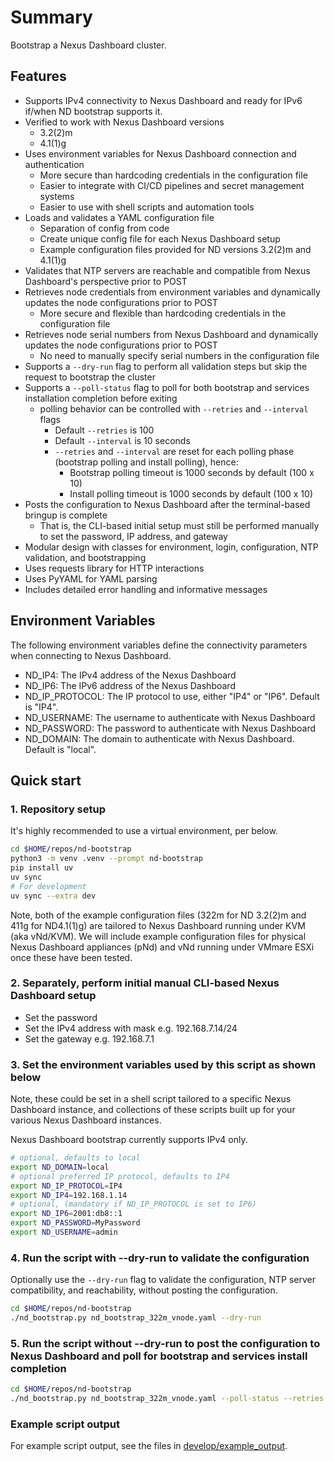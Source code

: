 # Summary

Bootstrap a Nexus Dashboard cluster.

## Features

- Supports IPv4 connectivity to Nexus Dashboard and ready for IPv6 if/when ND bootstrap supports it.
- Verified to work with Nexus Dashboard versions
  - 3.2(2)m
  - 4.1(1)g
- Uses environment variables for Nexus Dashboard connection and authentication
  - More secure than hardcoding credentials in the configuration file
  - Easier to integrate with CI/CD pipelines and secret management systems
  - Easier to use with shell scripts and automation tools
- Loads and validates a YAML configuration file
  - Separation of config from code
  - Create unique config file for each Nexus Dashboard setup
  - Example configuration files provided for ND versions 3.2(2)m and 4.1(1)g
- Validates that NTP servers are reachable and compatible from Nexus Dashboard's perspective prior to POST
- Retrieves node credentials from environment variables and dynamically updates the node configurations prior to POST
  - More secure and flexible than hardcoding credentials in the configuration file
- Retrieves node serial numbers from Nexus Dashboard and dynamically updates the node configurations prior to POST
  - No need to manually specify serial numbers in the configuration file
- Supports a `--dry-run` flag to perform all validation steps but skip the request to bootstrap the cluster
- Supports a `--poll-status` flag to poll for both bootstrap and services installation completion before exiting
  - polling behavior can be controlled with `--retries` and `--interval` flags
    - Default `--retries` is 100
    - Default `--interval` is 10 seconds
    - `--retries` and `--interval` are reset for each polling phase (bootstrap polling and install polling), hence:
      - Bootstrap polling timeout is 1000 seconds by default (100 x 10)
      - Install polling timeout is 1000 seconds by default (100 x 10)
- Posts the configuration to Nexus Dashboard after the terminal-based bringup is complete
  - That is, the CLI-based initial setup must still be performed manually to set the password, IP address, and gateway
- Modular design with classes for environment, login, configuration, NTP validation, and bootstrapping
- Uses requests library for HTTP interactions
- Uses PyYAML for YAML parsing
- Includes detailed error handling and informative messages

## Environment Variables

The following environment variables define the connectivity parameters when connecting to Nexus Dashboard.

- ND_IP4: The IPv4 address of the Nexus Dashboard
- ND_IP6: The IPv6 address of the Nexus Dashboard
- ND_IP_PROTOCOL: The IP protocol to use, either "IP4" or "IP6". Default is "IP4".
- ND_USERNAME: The username to authenticate with Nexus Dashboard
- ND_PASSWORD: The password to authenticate with Nexus Dashboard
- ND_DOMAIN: The domain to authenticate with Nexus Dashboard. Default is "local".

## Quick start

### 1. Repository setup

It's highly recommended to use a virtual environment, per below.

```bash
cd $HOME/repos/nd-bootstrap
python3 -m venv .venv --prompt nd-bootstrap
pip install uv
uv sync
# For development
uv sync --extra dev
```

Note, both of the example configuration files (322m for ND 3.2(2)m and 411g for ND4.1(1)g)
are tailored to Nexus Dashboard running under KVM (aka vNd/KVM).  We will include example
configuration files for physical Nexus Dashboard appliances (pNd) and vNd running under
VMmare ESXi once these have been tested.

### 2. Separately, perform initial manual CLI-based Nexus Dashboard setup

- Set the password
- Set the IPv4 address with mask e.g. 192.168.7.14/24
- Set the gateway e.g. 192.168.7.1

### 3. Set the environment variables used by this script as shown below

Note, these could be set in a shell script tailored to a specific Nexus Dashboard instance, and collections
of these scripts built up for your various Nexus Dashboard instances.

Nexus Dashboard bootstrap currently supports IPv4 only.

```bash
# optional, defaults to local
export ND_DOMAIN=local
# optional preferred IP protocol, defaults to IP4
export ND_IP_PROTOCOL=IP4
export ND_IP4=192.168.1.14
# optional, (mandatory if ND_IP_PROTOCOL is set to IP6)
export ND_IP6=2001:db8::1
export ND_PASSWORD=MyPassword
export ND_USERNAME=admin
```

### 4. Run the script with --dry-run to validate the configuration

Optionally use the `--dry-run` flag to validate the configuration, NTP server compatibility, and reachability, without
posting the configuration.

```bash
cd $HOME/repos/nd-bootstrap
./nd_bootstrap.py nd_bootstrap_322m_vnode.yaml --dry-run
```

### 5. Run the script without --dry-run to post the configuration to Nexus Dashboard and poll for bootstrap and services install completion

```bash
cd $HOME/repos/nd-bootstrap
./nd_bootstrap.py nd_bootstrap_322m_vnode.yaml --poll-status --retries 200 --interval 5
```

### Example script output

For example script output, see the files in [develop/example_output](https://github.com/allenrobel/nd-bootstrap/tree/main/develop/example_output).
